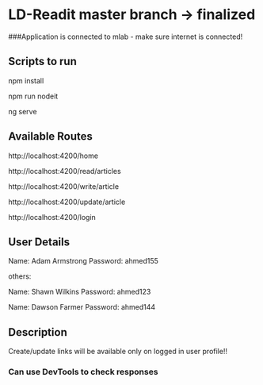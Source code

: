 # LD-Readit master branch -> finalized

###Application is connected to mlab - make sure internet is connected!

## Scripts to run

npm install

npm run nodeit

ng serve


## Available Routes

http://localhost:4200/home

http://localhost:4200/read/articles

http://localhost:4200/write/article

http://localhost:4200/update/article

http://localhost:4200/login


## User Details

Name: Adam Armstrong           Password: ahmed155

others:

Name: Shawn Wilkins           Password: ahmed123

Name: Dawson Farmer           Password: ahmed144

## Description

Create/update links will be available only on logged in user profile!! 

### Can use DevTools to check responses
